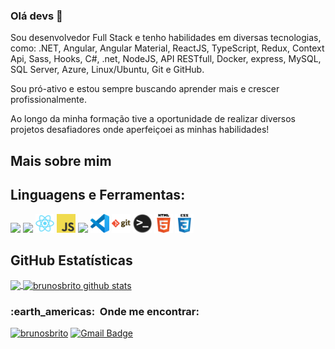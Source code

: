 ### Olá devs 👋

Sou desenvolvedor Full Stack e tenho habilidades em diversas tecnologias, como: .NET, Angular, Angular Material, ReactJS, TypeScript, Redux, Context Api, Sass, Hooks, C#, .net, NodeJS, API RESTfull, Docker, express, MySQL, SQL Server, Azure, Linux/Ubuntu, Git e GitHub. 

Sou pró-ativo e estou sempre buscando aprender mais e crescer profissionalmente. 

Ao longo da minha formação tive a oportunidade de realizar diversos projetos desafiadores onde aperfeiçoei as minhas habilidades! 

## Mais sobre mim

## **Linguagens e Ferramentas:**  

<code><img height="30" src="https://github.com/user-attachments/assets/a675f839-9709-423f-8718-6424953d8874"></code>
<code><img height="30" src="https://seeklogo.com/images/A/angular-icon-logo-5FC0C40EAC-seeklogo.com.png"></code>
<code><img height="30" src="https://raw.githubusercontent.com/devicons/devicon/master/icons/react/react-original.svg"></code>
<code><img height="30" src="https://raw.githubusercontent.com/github/explore/80688e429a7d4ef2fca1e82350fe8e3517d3494d/topics/javascript/javascript.png"></code>
<code><img height="30" src="https://miro.medium.com/max/318/1*7jRD5QhgARucFKvRHFxpOg.png"></code>
<code><img height="30" src="https://raw.githubusercontent.com/github/explore/80688e429a7d4ef2fca1e82350fe8e3517d3494d/topics/visual-studio-code/visual-studio-code.png"></code>
<code><img height="30" src="https://raw.githubusercontent.com/github/explore/80688e429a7d4ef2fca1e82350fe8e3517d3494d/topics/git/git.png"></code>
<code><img height="30" src="https://raw.githubusercontent.com/github/explore/80688e429a7d4ef2fca1e82350fe8e3517d3494d/topics/terminal/terminal.png"></code>
<code><img height="30" src="https://raw.githubusercontent.com/github/explore/80688e429a7d4ef2fca1e82350fe8e3517d3494d/topics/html/html.png"></code>
<code><img height="30" src="https://raw.githubusercontent.com/github/explore/80688e429a7d4ef2fca1e82350fe8e3517d3494d/topics/css/css.png"></code>


## **GitHub Estatísticas**

<a href="https://github.com/Gurupreet">
  <img align="center" src="https://github-readme-stats.vercel.app/api/top-langs/?username=brunosbrito&theme=dracula&hide_langs_below=1" />
</a>

<a href="https://github.com/Gurupreet">
 <img align="center" src="https://github-readme-stats.vercel.app/api?username=brunosbrito&show_icons=true&theme=dracula&line_height=27" alt=" brunosbrito github stats"/>
</a>

<br>

<h3> :earth_americas: &nbsp;Onde me encontrar: </h3> 

[![brunosbrito](https://img.shields.io/badge/-brunosbrito-blue?style=flat-square&logo=Linkedin&logoColor=white&link=https://www.linkedin.com/in/brunos-brito/)](https://www.linkedin.com/in/brunos-brito/)
[![Gmail Badge](https://img.shields.io/badge/-brunobrito728@gmail.com-006bed?style=flat-square&logo=Gmail&logoColor=white&link=mailto:brunobrito728@gmail.com)](mailto:brunobrito728@gmail.com)

